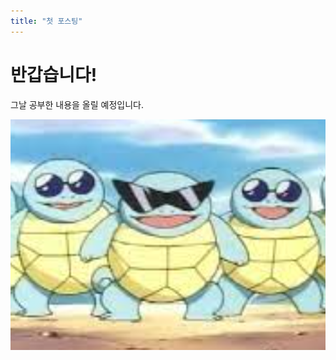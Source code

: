 ```yaml
---
title: "첫 포스팅"
---
```



# 반갑습니다!

그날 공부한 내용을 올릴 예정입니다.

![꼬북이](../images/2022-04-21-firstpost/꼬북이-16505072678201.png)